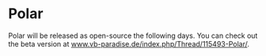 # Polar
Polar will be released as open-source the following days. You can check out the beta version at www.vb-paradise.de/index.php/Thread/115493-Polar/.
